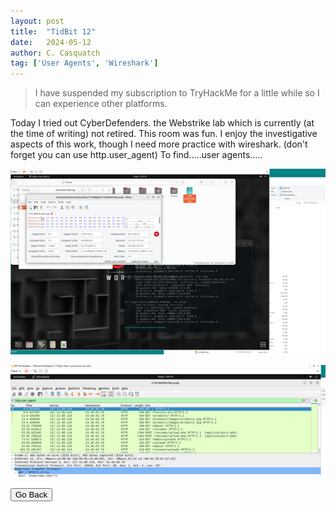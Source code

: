 ```yaml
---
layout: post
title:  "TidBit 12"
date:   2024-05-12
author: C. Casquatch
tag: ['User Agents', 'Wireshark']
---
```


> I have suspended my subscription to TryHackMe for a little while so I can experience other platforms. 


Today I tried out CyberDefenders. the Webstrike lab which is currently (at the time of writing) not retired. 
This room was fun. I enjoy the investigative aspects of this work, though I need more practice with wireshark. 
(don't forget you can use http.user_agent) To find.....user agents.....

![photo1](/assets/images/12/Picture1.png)

![photo2](/assets/images/12/Picture2.png)

<button onclick="history.back()">Go Back</button>
